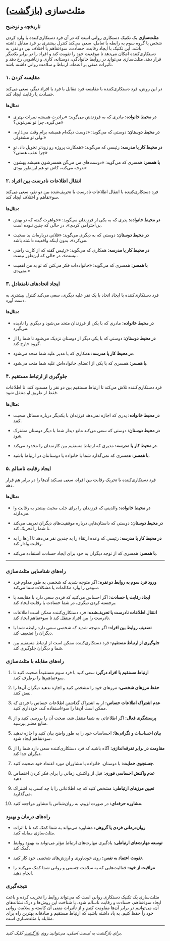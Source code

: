 # **مثلث‌سازی** ([بازگشت](README.md))

### **تاریخچه و توضیح**

**مثلث‌سازی** یک تکنیک دستکاری روانی است که در آن فرد دستکاری‌کننده با وارد کردن شخص یا گروه سوم به رابطه یا تعامل، سعی می‌کند کنترل بیشتری بر فرد مقابل داشته باشد. این تکنیک با ایجاد رقابت، حسادت، سوءتفاهم یا اختلاف بین دو نفر، به دستکاری‌کننده امکان می‌دهد تا موقعیت خود را تقویت کند و افراد را در برابر یکدیگر قرار دهد. مثلث‌سازی می‌تواند در روابط خانوادگی، دوستانه، کاری و زناشویی رخ دهد و تأثیرات منفی بر اعتماد، ارتباط و سلامت روانی داشته باشد.

### **۱. مقایسه کردن**

در این روش، فرد دستکاری‌کننده با مقایسه فرد مقابل با فرد یا افراد دیگر، سعی می‌کند حسادت یا رقابت ایجاد کند.

#### **مثال‌ها:**

- **در محیط خانواده:** مادری که به فرزندش می‌گوید: «برادرت همیشه نمرات بهتری می‌گیره، چرا تو نمی‌تونی؟»

- **در محیط دوستان:** دوستی که می‌گوید: «دوست دیگه‌ام همیشه برام وقت می‌ذاره، ولی تو مشغولی.»

- **در محیط کار یا مدرسه:** رئیسی که می‌گوید: «همکارت پروژه رو زودتر تحویل داد، تو چرا عقب هستی؟»

- **با همسر:** همسری که می‌گوید: «دوست‌های من می‌گن همسرشون همیشه بهشون توجه می‌کنه، کاش تو هم این‌طور بودی.»

### **۲. انتقال اطلاعات نادرست بین افراد**

فرد دستکاری‌کننده با انتقال اطلاعات نادرست یا تحریف‌شده بین دو نفر، سعی می‌کند سوءتفاهم و اختلاف ایجاد کند.

#### **مثال‌ها:**

- **در محیط خانواده:** پدری که به یکی از فرزندان می‌گوید: «خواهرت گفته که تو بهش بی‌احترامی کردی»، در حالی که چنین نبوده است.

- **در محیط دوستان:** دوستی که به دیگری می‌گوید: «فلانی درباره‌ات بد صحبت می‌کرد»، بدون اینکه واقعیت داشته باشد.

- **در محیط کار یا مدرسه:** همکاری که می‌گوید: «رئیس گفته که از کارت راضی نیست»، در حالی که این‌طور نیست.

- **با همسر:** همسری که می‌گوید: «خانواده‌ات فکر می‌کنن که تو به من اهمیت نمی‌دی.»

### **۳. ایجاد اتحادهای نامتعادل**

فرد دستکاری‌کننده با ایجاد اتحاد با یک نفر علیه دیگری، سعی می‌کند کنترل بیشتری به دست آورد.

#### **مثال‌ها:**

- **در محیط خانواده:** مادری که با یکی از فرزندان متحد می‌شود و دیگری را نادیده می‌گیرد.

- **در محیط دوستان:** دوستی که با یکی دیگر از دوستان نزدیک می‌شود تا شما را از گروه خارج کند.

- **در محیط کار یا مدرسه:** همکاری که با مدیر علیه شما متحد می‌شود.

- **با همسر:** همسری که با یکی از اعضای خانواده‌اش علیه شما متحد می‌شود.

### **۴. جلوگیری از ارتباط مستقیم**

فرد دستکاری‌کننده تلاش می‌کند تا ارتباط مستقیم بین دو نفر را مسدود کند، تا اطلاعات فقط از طریق او منتقل شود.

#### **مثال‌ها:**

- **در محیط خانواده:** پدری که اجازه نمی‌دهد فرزندان با یکدیگر درباره مسائل صحبت کنند.

- **در محیط دوستان:** دوستی که سعی می‌کند مانع دیدار شما با دیگر دوستان مشترک شود.

- **در محیط کار یا مدرسه:** مدیری که ارتباط مستقیم بین کارمندان را محدود می‌کند.

- **با همسر:** همسری که نمی‌گذارد شما با خانواده یا دوستانتان در ارتباط باشید.

### **۵. ایجاد رقابت ناسالم**

فرد دستکاری‌کننده با تحریک رقابت بین افراد، سعی می‌کند آن‌ها را در برابر هم قرار دهد.

#### **مثال‌ها:**

- **در محیط خانواده:** والدینی که فرزندان را برای جلب محبت بیشتر به رقابت وا می‌دارند.

- **در محیط دوستان:** دوستی که داستان‌هایی درباره موفقیت‌های دیگران تعریف می‌کند تا شما را تحریک کند.

- **در محیط کار یا مدرسه:** رئیسی که وعده ارتقاء را به چندین نفر می‌دهد تا آن‌ها را به رقابت وادار کند.

- **با همسر:** همسری که از توجه دیگران به خود برای ایجاد حسادت استفاده می‌کند.

---

### **راه‌های شناسایی مثلث‌سازی**

- **ورود فرد سوم به روابط دو نفره:** اگر متوجه شدید که شخصی به طور مداوم فرد سومی را وارد مکالمات یا مشکلات شما می‌کند.

- **ایجاد رقابت یا حسادت:** اگر احساس می‌کنید که فردی سعی دارد با مقایسه یا برجسته کردن دیگری، در شما حسادت یا رقابت ایجاد کند.

- **انتقال اطلاعات نادرست یا تحریف‌شده:** فرد دستکاری‌کننده ممکن است اطلاعات نادرست را بین افراد منتقل کند تا سوءتفاهم ایجاد کند.

- **تضعیف روابط بین افراد:** اگر متوجه شدید که شخصی سعی دارد رابطه شما با دیگران را تضعیف کند.

- **جلوگیری از ارتباط مستقیم:** فرد دستکاری‌کننده ممکن است از ارتباط مستقیم بین شما و دیگران جلوگیری کند.

### **راه‌های مقابله با مثلث‌سازی**

1. **ارتباط مستقیم با افراد درگیر:** سعی کنید با فرد سوم مستقیماً صحبت کنید تا سوءتفاهم‌ها را برطرف کنید.

2. **حفظ مرزهای شخصی:** مرزهای خود را مشخص کنید و اجازه ندهید دیگران آن‌ها را نقض کنند.

3. **عدم اشتراک اطلاعات حساس:** از به اشتراک گذاشتن اطلاعات حساس با فردی که ممکن است آن‌ها را سوءاستفاده کند، خودداری کنید.

4. **پرسشگری فعال:** اگر اطلاعاتی به شما منتقل شد، صحت آن را بررسی کنید و از منابع معتبر بپرسید.

5. **بیان احساسات و نگرانی‌ها:** احساسات خود را به طور واضح بیان کنید و اجازه ندهید سوءتفاهم ایجاد شود.

6. **مقاومت در برابر تفرقه‌اندازی:** آگاه باشید که فرد دستکاری‌کننده سعی دارد شما را از دیگران جدا کند.

7. **جستجوی حمایت:** با دوستان، خانواده یا مشاوران مورد اعتماد خود صحبت کنید.

8. **عدم واکنش احساسی فوری:** قبل از واکنش، زمانی را برای فکر کردن اختصاص دهید.

9. **تعیین مرزهای ارتباطی:** مشخص کنید که چه اطلاعاتی را با چه کسی به اشتراک می‌گذارید.

10. **مشاوره حرفه‌ای:** در صورت لزوم، به روان‌شناس یا مشاور مراجعه کنید.

### **راه‌های درمان و بهبود**

- **روان‌درمانی فردی یا گروهی:** مشاوره می‌تواند به شما کمک کند تا با اثرات مثلث‌سازی مقابله کنید.

- **توسعه مهارت‌های ارتباطی:** یادگیری مهارت‌های ارتباط مؤثر می‌تواند به بهبود روابط کمک کند.

- **تقویت اعتماد به نفس:** روی خودباوری و ارزش‌های شخصی خود کار کنید.

- **مراقبت از خود:** فعالیت‌هایی که به سلامت جسمی و روانی شما کمک می‌کنند را انجام دهید.

### **نتیجه‌گیری**

مثلث‌سازی یک تکنیک دستکاری روانی است که می‌تواند روابط را تخریب کرده و باعث ایجاد سوءتفاهم، حسادت و رقابت ناسالم شود. با شناخت این روش‌ها و درک نشانه‌های آن، می‌توانیم در برابر آن‌ها مقاومت کنیم و از تأثیرات منفی آن کاسته و سلامت روانی خود را حفظ کنیم. به یاد داشته باشید که ارتباط مستقیم و صادقانه بهترین راه برای مقابله با مثلث‌سازی است.

---

_برای بازگشت به لیست اصلی، می‌توانید روی [بازگشت](README.md) کلیک کنید._

